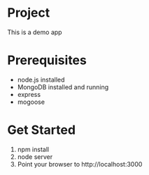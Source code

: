 Project
============

This is a demo app

Prerequisites
=============
* node.js installed
* MongoDB installed and running
* express
* mogoose

Get Started
============

1. npm install
2. node server
3. Point your browser to http://localhost:3000

      



